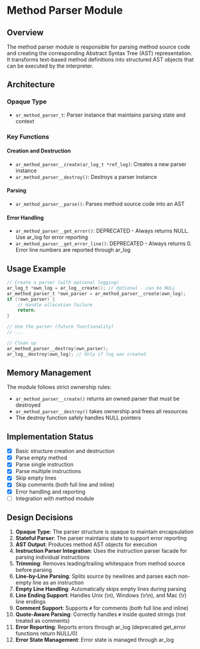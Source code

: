 # Method Parser Module

## Overview

The method parser module is responsible for parsing method source code and creating the corresponding Abstract Syntax Tree (AST) representation. It transforms text-based method definitions into structured AST objects that can be executed by the interpreter.

## Architecture

### Opaque Type

- `ar_method_parser_t`: Parser instance that maintains parsing state and context

### Key Functions

#### Creation and Destruction

- `ar_method_parser__create(ar_log_t *ref_log)`: Creates a new parser instance
- `ar_method_parser__destroy()`: Destroys a parser instance

#### Parsing

- `ar_method_parser__parse()`: Parses method source code into an AST

#### Error Handling

- `ar_method_parser__get_error()`: DEPRECATED - Always returns NULL. Use ar_log for error reporting
- `ar_method_parser__get_error_line()`: DEPRECATED - Always returns 0. Error line numbers are reported through ar_log

## Usage Example

```c
// Create a parser (with optional logging)
ar_log_t *own_log = ar_log__create(); // Optional - can be NULL
ar_method_parser_t *own_parser = ar_method_parser__create(own_log);
if (!own_parser) {
    // Handle allocation failure
    return;
}

// Use the parser (future functionality)
// ...

// Clean up
ar_method_parser__destroy(own_parser);
ar_log__destroy(own_log); // Only if log was created
```

## Memory Management

The module follows strict ownership rules:

- `ar_method_parser__create()` returns an owned parser that must be destroyed
- `ar_method_parser__destroy()` takes ownership and frees all resources
- The destroy function safely handles NULL pointers

## Implementation Status

- [x] Basic structure creation and destruction
- [x] Parse empty method
- [x] Parse single instruction
- [x] Parse multiple instructions
- [x] Skip empty lines
- [x] Skip comments (both full line and inline)
- [x] Error handling and reporting
- [ ] Integration with method module

## Design Decisions

1. **Opaque Type**: The parser structure is opaque to maintain encapsulation
2. **Stateful Parser**: The parser maintains state to support error reporting
3. **AST Output**: Produces method AST objects for execution
4. **Instruction Parser Integration**: Uses the instruction parser facade for parsing individual instructions
5. **Trimming**: Removes leading/trailing whitespace from method source before parsing
6. **Line-by-Line Parsing**: Splits source by newlines and parses each non-empty line as an instruction
7. **Empty Line Handling**: Automatically skips empty lines during parsing
8. **Line Ending Support**: Handles Unix (\n), Windows (\r\n), and Mac (\r) line endings
9. **Comment Support**: Supports `#` for comments (both full line and inline)
10. **Quote-Aware Parsing**: Correctly handles `#` inside quoted strings (not treated as comments)
11. **Error Reporting**: Reports errors through ar_log (deprecated get_error functions return NULL/0)
12. **Error State Management**: Error state is managed through ar_log